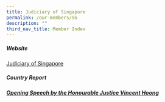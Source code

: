 ```yaml
---
title: Judiciary of Singapore
permalink: /our-members/SG
description: ""
third_nav_title: Member Index
---
```

##### Website

[Judiciary of Singapore](https://www.judiciary.gov.sg/)


##### Country Report

[](/files/SG%20Country%20Report.pdf)



##### [Opening Speech by the Honourable Justice Vincent Hoong](/files/Singapore%20-%20Speech.pdf)